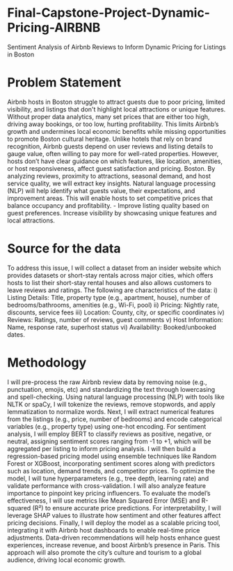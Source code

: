 # Final-Capstone-Project-Dynamic-Pricing-AIRBNB
Sentiment Analysis of Airbnb Reviews to Inform Dynamic Pricing for Listings in Boston

# Problem Statement
Airbnb hosts in Boston struggle to attract guests due to poor pricing, limited visibility, and listings that don't highlight local attractions or unique features. Without proper data analytics, many set prices that are either too high, driving away bookings, or too low, hurting profitability. This limits Airbnb’s growth and undermines local economic benefits while missing opportunities to promote Boston cultural heritage. Unlike hotels that rely on brand recognition, Airbnb guests depend on user reviews and listing details to gauge value, often willing to pay more for well-rated properties. However, hosts don’t have clear guidance on which features, like location, amenities, or host responsiveness, affect guest satisfaction and pricing. 
Boston. By analyzing reviews, proximity to attractions, seasonal demand, and host service quality, we will extract key insights. Natural language processing (NLP) will help identify what guests value, their expectations, and improvement areas. This will enable hosts to set competitive prices that balance occupancy and profitability. - Improve listing quality based on guest preferences. Increase visibility by showcasing unique features and local attractions.

# Source for the data 
To address this issue, I will collect a dataset from an insider website which provides datasets or short-stay rentals across major cities, which offers hosts to list their short-stay rental houses and also allows customers to leave reviews and ratings. The following are characteristics of the data: 
     i) Listing Details: Title, property type (e.g., apartment, house), number of bedrooms/bathrooms, amenities (e.g., Wi-Fi, pool)
     ii) Pricing: Nightly rate, discounts, service fees
     iii) Location: County, city, or specific coordinates
     iv) Reviews: Ratings, number of reviews, guest comments
     v) Host Information: Name, response rate, superhost status
     vi) Availability: Booked/unbooked dates.

# Methodology
I will pre-process the raw Airbnb review data by removing noise (e.g., punctuation, emojis, etc) and standardizing the text through lowercasing and spell-checking. Using natural language processing (NLP) with tools like NLTK or spaCy, I will tokenize the reviews, remove stopwords, and apply lemmatization to normalize words.
Next, I will extract numerical features from the listings (e.g., price, number of bedrooms) and encode categorical variables (e.g., property type) using one-hot encoding. For sentiment analysis, I will employ BERT to classify reviews as positive, negative, or neutral, assigning sentiment scores ranging from -1 to +1, which will be aggregated per listing to inform pricing analysis. I will then build a regression-based pricing model using ensemble techniques like Random Forest or XGBoost, incorporating sentiment scores along with predictors such as location, demand trends, and competitor prices. To optimize the model, I will tune hyperparameters (e.g., tree depth, learning rate) and validate performance with cross-validation. I will also analyze feature importance to pinpoint key pricing influencers.
To evaluate the model’s effectiveness, I will use metrics like Mean Squared Error (MSE) and R-squared (R²) to ensure accurate price predictions. For interpretability, I will leverage SHAP values to illustrate how sentiment and other features affect pricing decisions. Finally, I will deploy the model as a scalable pricing tool, integrating it with Airbnb host dashboards to enable real-time price adjustments.
Data-driven recommendations will help hosts enhance guest experiences, increase revenue, and boost Airbnb’s presence in Paris. This approach will also promote the city’s culture and tourism to a global audience, driving local economic growth.
